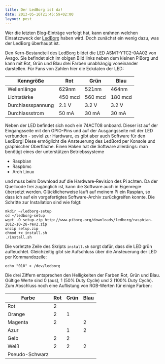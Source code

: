 ```yaml
---
title: Der LedBorg ist da!
date: 2013-05-16T21:45:59+02:00
layout: post
---
```

Wer die letzten Blog-Einträge verfolgt hat, kann erahnen welchen Einsatzzweck
der [LedBorg](https://www.piborg.org/ledborg "LedBorg Homepage") haben wird.
Doch zunächst ein wenig dazu, was der LedBorg überhaupt ist.

Den Kern-Bestandteil des LedBorg bildet die LED ASMT-YTC2-0AA02 von Avago.
Sie befindet sich im obigen Bild links neben dem kleinen PiBorg und kann mit
Rot, Grün und Blau drei Farben unabhängig voneinander darstellen. Für Fans von
Zahlen hier die Eckdaten der LED:

| Kenngröße         | Rot     | Grün    | Blau    |
| ----------------- | ------- | ------- | ------- |
| Wellenlänge       | 629nm   | 521nm   | 464nm   |
| Lichtstärke       | 450 mcd | 560 mcd | 180 mcd |
| Durchlassspannung | 2.1 V   | 3.2 V   | 3.2 V   |
| Durchlassstrom    | 50 mA   | 30 mA   | 30 mA   |

Neben der LED befindet sich noch ein 74ACT08 onboard. Dieser ist auf der
Eingangsseite mit den GPIO-Pins und auf der Ausgangsseite mit der LED
verbunden - soviel zur Hardware, es gibt aber auch Software für den LedBorg!
Diese ermöglicht die Ansteuerung des LedBord per Konsole und graphischer
Oberfläche. Einen Haken hat die Software allerdings: man benötigt eines der
unterstützen Betriebssysteme

- Raspbian
- Raspbmc
- Arch Linux

und muss beim Download auf die Hardware-Revision des Pi achten. Da der
Quellcode frei zugänglich ist, kann die Software auch in Eigenregie
übersetzt werden.
Glücklicherweise läuft auf meinem Pi ein Raspian, so dass ich auf ein
vorgefertigtes Software-Archiv zurückgreifen konnte. Die Schritte zur
Installation sind wie folgt:

```shell
mkdir ~/ledborg-setup
cd ~/ledborg-setup
wget -O setup.zip http://www.piborg.org/downloads/ledborg/raspbian-2012-10-28-rev2.zip
unzip setup.zip
chmod +x install.sh
./install.sh
```

Die vorletzte Zeile des Skripts `install.sh` sorgt dafür, dass die LED grün
aufleuchtet. Gleichzeitig gibt sie Aufschluss über die Ansteuerung der LED
per Kommandozeile:

```shell
echo "010" > /dev/ledborg
```

Die drei Ziffern entsprechen den Helligkeiten der Farben Rot, Grün und Blau.
Gültige Werte sind 0 (aus), 1 (50% Duty Cycle) und 2 (100% Duty Cycle).
Zum Abschluss noch eine Auflistung von RGB-Werten für einige Farben:

| Farbe          | Rot | Grün | Blau |
| -------------- | --- | ---- | ---- |
| Rot            | 2   |      |      |
| Orange         | 2   | 1    |      |
| Magenta        | 2   |      | 2    |
| Azur           |     | 1    | 2    |
| Gelb           | 2   | 2    |      |
| Weiß           | 2   | 2    | 2    |
| Pseudo-Schwarz |     |      |      |
